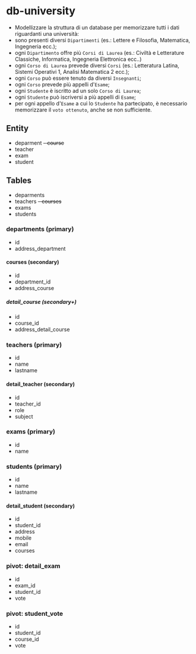 # db-university

- Modellizzare la struttura di un database per memorizzare tutti i dati riguardanti una università:
- sono presenti diversi `Dipartimenti` (es.: Lettere e Filosofia, Matematica, Ingegneria ecc.);
- ogni `Dipartimento` offre più `Corsi di Laurea` (es.: Civiltà e Letterature Classiche, Informatica, Ingegneria Elettronica ecc..)
- ogni `Corso di Laurea` prevede diversi `Corsi` (es.: Letteratura Latina, Sistemi Operativi 1, Analisi Matematica 2 ecc.);
- ogni `Corso` può essere tenuto da diversi `Insegnanti`;
- ogni `Corso` prevede più appelli d'`Esame`;
- ogni `Studente` è iscritto ad un solo `Corso di Laurea`;
- ogni `Studente` può iscriversi a più appelli di `Esame`;
- per ogni appello d'`Esame` a cui lo `Studente` ha partecipato, è necessario memorizzare il `voto ottenuto`, anche se non sufficiente.
<!-- Pensiamo a quali entità (tabelle) creare per il nostro database e cerchiamo poi di stabilirne le relazioni. Infine, andiamo a definire le colonne e i tipi di dato di ogni tabella.
Utilizzare https://www.drawio.com/ per la creazione dello schema.
Esportare quindi il diagramma in pnge caricarlo nella repo come visto in classe -->

## Entity
- deparment
~~- course~~
- teacher
- exam
- student

## Tables

- deparments
- teachers
~~- courses~~
- exams
- students

### departments (primary)

- id
- address_department

#### courses (secondary)

- id
- department_id
- address_course

##### detail_course (secondary+)

- id
- course_id
- address_detail_course

### teachers (primary)

- id
- name
- lastname

#### detail_teacher (secondary)

- id
- teacher_id
- role
- subject

### exams (primary)

- id
- name

### students (primary)

- id
- name
- lastname

#### detail_student (secondary)

- id
- student_id
- address
- mobile
- email
- courses

### pivot: detail_exam

- id
- exam_id
- student_id
- vote


### pivot: student_vote

- id
- student_id
- course_id
- vote